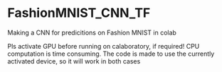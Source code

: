 # FashionMNIST_CNN_TF

Making a CNN for predicitions on Fashion MNIST in colab

Pls activate GPU before running on calaboratory, if required! CPU computation is time consuming.
The code is made to use the currently activated device, so it will work in both cases

